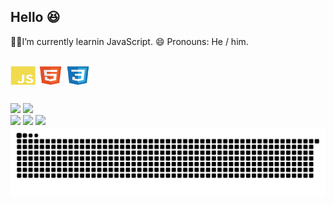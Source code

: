## Hello 😆
👨‍💻I’m currently learnin JavaScript.
😄 Pronouns: He / him.
<div style="display: inline_block"><br>
  <img align="center" alt="Kleison-Js" height="30" width="40" src="https://raw.githubusercontent.com/devicons/devicon/master/icons/javascript/javascript-plain.svg">

  <img align="center" alt="Kleison-HTML" height="30" width="40" src="https://raw.githubusercontent.com/devicons/devicon/master/icons/html5/html5-original.svg">
  <img align="center" alt="Kleison-CSS" height="30" width="40" src="https://raw.githubusercontent.com/devicons/devicon/master/icons/css3/css3-original.svg">
  
  
</div>
  
  ##
 <div>
   <a>
    <img height="180em"  src=https://github-readme-stats.vercel.app/api?username=kleisonvitoriano&show_icons=true&theme=radical />
    <img height="180em"  src=https://github-readme-stats.vercel.app/api/top-langs/?username=kleisonvitoriano&layout=donut&theme=radical />
   </a>
 </div>
 
<div> 
  <a href="https://www.instagram.com/kleison_vitoriano/" target="_blank"><img src="https://img.shields.io/badge/-Instagram-%23E4405F?style=for-the-badge&logo=instagram&logoColor=white" target="_blank"></a>
  <a href = "mailto:kleissonvitoriano@gmail.com"><img src="https://img.shields.io/badge/-Gmail-%23333?style=for-the-badge&logo=gmail&logoColor=white" target="_blank"></a>
  <a href="https://www.linkedin.com/in/kleison-vitoriano-da-silva-670852298/" target="_blank"><img src="https://img.shields.io/badge/-LinkedIn-%230077B5?style=for-the-badge&logo=linkedin&logoColor=white" target="_blank"></a> 
  
</div>
<picture>
  <source media="(prefers-color-scheme: dark)" srcset="https://raw.githubusercontent.com/kleisonvitoriano/kleisonvitoriano/output/github-contribution-grid-snake-dark.svg">
  <source media="(prefers-color-scheme: light)" srcset="https://raw.githubusercontent.com/kleisonvitoriano/kleisonvitoriano/output/github-contribution-grid-snake.svg">
  <img alt="github contribution grid snake animation" src="https://raw.githubusercontent.com/kleisonvitoriano/kleisonvitoriano/output/github-contribution-grid-snake.svg">
</picture>
